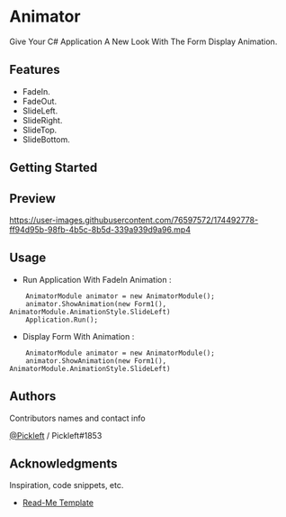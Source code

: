 # Animator

Give Your C# Application A New Look With The Form Display Animation. 

## Features 

* FadeIn.
* FadeOut.
* SlideLeft.
* SlideRight.
* SlideTop.
* SlideBottom.

## Getting Started

## Preview


https://user-images.githubusercontent.com/76597572/174492778-ff94d95b-98fb-4b5c-8b5d-339a939d9a96.mp4


## Usage

* Run Application With FadeIn Animation :

```
	AnimatorModule animator = new AnimatorModule();
	animator.ShowAnimation(new Form1(), AnimatorModule.AnimationStyle.SlideLeft)
	Application.Run();
```
* Display Form With Animation : 
```
	AnimatorModule animator = new AnimatorModule();
	animator.ShowAnimation(new Form1(), AnimatorModule.AnimationStyle.SlideLeft)
```

## Authors

Contributors names and contact info

[@Pickleft](https://twitter.com/Pickleft) / Pickleft#1853



## Acknowledgments

Inspiration, code snippets, etc.
* [Read-Me Template](https://gist.github.com/DomPizzie/7a5ff55ffa9081f2de27c315f5018afc)
